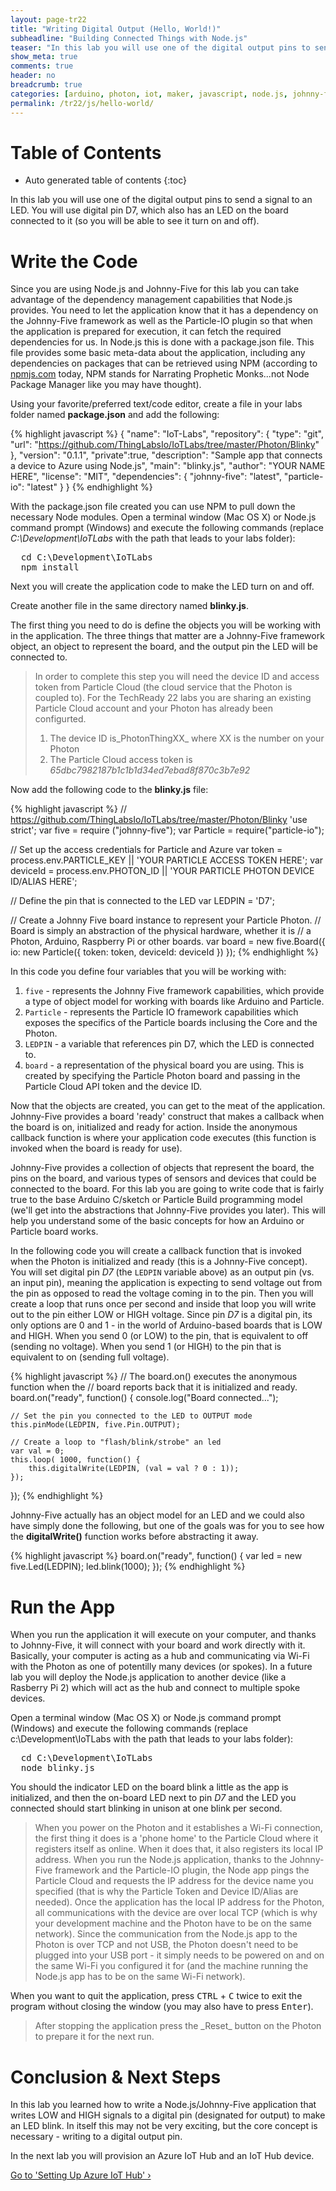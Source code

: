 ```yaml
---
layout: page-tr22
title: "Writing Digital Output (Hello, World!)"
subheadline: "Building Connected Things with Node.js"
teaser: "In this lab you will use one of the digital output pins to send a signal to an LED."
show_meta: true
comments: true
header: no
breadcrumb: true
categories: [arduino, photon, iot, maker, javascript, node.js, johnny-five]
permalink: /tr22/js/hello-world/
---
```

# Table of Contents
*  Auto generated table of contents
{:toc}

In this lab you will use one of the digital output pins to send a signal to an LED. You will use digital pin D7, which also has an LED on the board connected to it (so you will be able to see it turn on and off).

# Write the Code
Since you are using Node.js and Johnny-Five for this lab you can take advantage of the dependency management capabilities that Node.js provides. You need to let the application know that it has a dependency on the Johnny-Five framework as well as the Particle-IO plugin so that when the application is prepared for execution, it can fetch the required dependencies for us. In Node.js this is done with a package.json file. This file provides some basic meta-data about the application, including any dependencies on packages that can be retrieved using NPM (according to [npmjs.com](https://www.npmjs.com) today, NPM stands for Narrating Prophetic Monks...not Node Package Manager like you may have thought).

Using your favorite/preferred text/code editor, create a file in your labs folder named __package.json__ and add the following:

{% highlight javascript %}
{
  "name": "IoT-Labs",
  "repository": {
    "type": "git",
    "url": "https://github.com/ThingLabsIo/IoTLabs/tree/master/Photon/Blinky"
  },
  "version": "0.1.1",
  "private":true,
  "description": "Sample app that connects a device to Azure using Node.js",
  "main": "blinky.js",
    "author": "YOUR NAME HERE",
  "license": "MIT",
  "dependencies": {
    "johnny-five": "latest",
    "particle-io": "latest"
  }
}
{% endhighlight %}

With the package.json file created you can use NPM to pull down the necessary Node modules. Open a terminal window (Mac OS X) or Node.js command prompt (Windows) and execute the following commands (replace _C:\Development\IoTLabs_ with the path that leads to your labs folder):

<pre>
  cd C:\Development\IoTLabs
  npm install
</pre>

Next you will create the application code to make the LED turn on and off.

Create another file in the same directory named __blinky.js__.

The first thing you need to do is define the objects you will be working with in the application. The three things that matter are a Johnny-Five framework object, an object to represent the board, and the output pin the LED will be connected to. 

<blockquote>
In order to complete this step you will need the device ID and access token from Particle Cloud (the cloud service that the Photon is coupled to). For the TechReady 22 labs you are sharing an existing Particle Cloud account and your Photon has already been configurted. 

1. The device ID is_PhotonThingXX_ where XX is the number on your Photon
2. The Particle Cloud access token is _65dbc7982187b1c1b1d34ed7ebad8f870c3b7e92_
</blockquote>

Now add the following code to the __blinky.js__ file:

{% highlight javascript %}
// https://github.com/ThingLabsIo/IoTLabs/tree/master/Photon/Blinky
'use strict';
var five = require ("johnny-five"); 
var Particle = require("particle-io");

// Set up the access credentials for Particle and Azure 
var token = process.env.PARTICLE_KEY || 'YOUR PARTICLE ACCESS TOKEN HERE'; 
var deviceId = process.env.PHOTON_ID || 'YOUR PARTICLE PHOTON DEVICE ID/ALIAS HERE'; 

// Define the pin that is connected to the LED 
var LEDPIN = 'D7';

// Create a Johnny Five board instance to represent your Particle Photon.
// Board is simply an abstraction of the physical hardware, whether it is 
// a Photon, Arduino, Raspberry Pi or other boards. 
var board = new five.Board({ 
	io: new Particle({ 
		token: token, 
		deviceId: deviceId 
	}) 
});
{% endhighlight %}

In this code you define four variables that you will be working with:

1. <code>five</code> - represents the Johnny Five framework capabilities, which provide a type of object model for working with boards like Arduino and Particle.
2. <code>Particle</code> - represents the Particle IO framework capabilities which exposes the specifics of the Particle boards inclusing the Core and the Photon.
3. <code>LEDPIN</code> - a variable that references pin D7, which the LED is connected to.
4. <code>board</code> - a representation of the physical board you are using. This is created by specifying the Particle Photon board and passing in the Particle Cloud API token and the device ID.

Now that the objects are created, you can get to the meat of the application. Johnny-Five provides a board 'ready' construct that makes a callback when the board is on, initialized and ready for action. Inside the anonymous callback function is where your application code executes (this function is invoked when the board is ready for use).

Johnny-Five provides a collection of objects that represent the board, the pins on the board, and various types of sensors and devices that could be connected to the board. For this lab you are going to write code that is fairly true to the base Arduino C/sketch or Particle Build programming model (we'll get into the abstractions that Johnny-Five provides you later). This will help you understand some of the basic concepts for how an Arduino or Particle board works.

In the following code you will create a callback function that is invoked when the Photon is initialized and ready (this is a Johnny-Five concept). You will set digital pin _D7_ (the <code>LEDPIN</code> variable above) as an output pin (vs. an input pin), meaning the application is expecting to send voltage out from the pin as opposed to read the voltage coming in to the pin. Then you will create a loop that runs once per second and inside that loop you will write out to the pin either LOW or HIGH voltage. Since pin _D7_ is a digital pin, its only options are 0 and 1 - in the world of Arduino-based boards that is LOW and HIGH. When you send 0 (or LOW) to the pin, that is equivalent to off (sending no voltage). When you send 1 (or HIGH) to the pin that is equivalent to on (sending full voltage).

{% highlight javascript %}
// The board.on() executes the anonymous function when the
// board reports back that it is initialized and ready. 
board.on("ready", function() { 
	console.log("Board connected..."); 
    
	// Set the pin you connected to the LED to OUTPUT mode  
	this.pinMode(LEDPIN, five.Pin.OUTPUT); 

	// Create a loop to "flash/blink/strobe" an led  
	var val = 0;
	this.loop( 1000, function() {
		this.digitalWrite(LEDPIN, (val = val ? 0 : 1));
	});
});
{% endhighlight %}
  
Johnny-Five actually has an object model for an LED and we could also have simply done the following, but one of the goals was for you to see how the __digitalWrite()__ function works before abstracting it away.

{% highlight javascript %}
board.on("ready", function() {
	var led = new five.Led(LEDPIN);
	led.blink(1000);
});
{% endhighlight %}

# Run the App
When you run the application it will execute on your computer, and thanks to Johnny-Five, it will connect with your board and work directly with it. Basically, your computer is acting as a hub and communicating via Wi-Fi with the Photon as one of potentilly many devices (or spokes). In a future lab you will deploy the Node.js application to another device (like a Rasberry Pi 2) which will act as the hub and connect to multiple spoke devices.

Open a terminal window (Mac OS X) or Node.js command prompt (Windows) and execute the following commands (replace c:\Development\IoTLabs with the path that leads to your labs folder):

<pre>
  cd C:\Development\IoTLabs
  node blinky.js
</pre>

You should the indicator LED on the board blink a little as the app is initialized, and then the on-board LED next to pin _D7_ and the LED you connected should start blinking in unison at one blink per second.

<blockquote>
  When you power on the Photon and it establishes a Wi-Fi connection, the first thing it does is a 'phone home' to the Particle Cloud where it registers itself as online. When it does that, it also registers its local IP address. When you run the Node.js application, thanks to the Johnny-Five framework and the Particle-IO plugin, the Node app pings the Particle Cloud and requests the IP address for the device name you specified (that is why the Particle Token and Device ID/Alias are needed). Once the application has the local IP address for the Photon, all communications with the device are over local TCP (which is why your development machine and the Photon have to be on the same network). Since the communication from the Node.js app to the Photon is over TCP and not USB, the Photon doesn't need to be plugged into your USB port - it simply needs to be powered on and on the same Wi-Fi you configured it for (and the machine running the Node.js app has to be on the same Wi-Fi network). 
</blockquote>
  
When you want to quit the application, press <kbd>CTRL</kbd> + <kbd>C</kbd> twice to exit the program without closing the window (you may also have to press <kbd>Enter</kbd>). 

<blockquote>
  After stopping the application press the _Reset_ button on the Photon to prepare it for the next run.
</blockquote>

# Conclusion &amp; Next Steps
In this lab you learned how to write a Node.js/Johnny-Five application that writes LOW and HIGH signals to a digital pin (designated for output) to make an LED blink. In itself this may not be very exciting, but the core concept is necessary - writing to a digital output pin.

In the next lab you will provision an Azure IoT Hub and an IoT Hub device.

<a class="radius button small" href="{{ site.url }}/tr22/js/setup-azure-iot-hub/">Go to 'Setting Up Azure IoT Hub' ›</a>